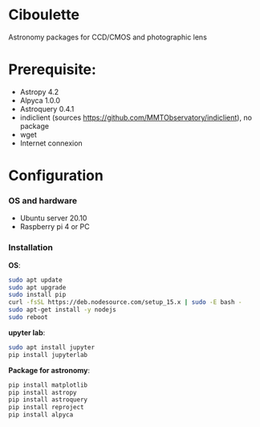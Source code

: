 # Ciboulette
Astronomy packages for CCD/CMOS and photographic lens

# Prerequisite:
  - Astropy 4.2
  - Alpyca 1.0.0
  - Astroquery 0.4.1
  - indiclient (sources https://github.com/MMTObservatory/indiclient), no package 
  - wget
  - Internet connexion

# Configuration
### OS and hardware
  - Ubuntu server 20.10
  - Raspberry pi 4 or PC
  
### Installation
**OS**:
```sh
sudo apt update
sudo apt upgrade
sudo install pip
curl -fsSL https://deb.nodesource.com/setup_15.x | sudo -E bash -
sudo apt-get install -y nodejs
sudo reboot
```

**upyter lab**:
```sh
sudo apt install jupyter
pip install jupyterlab
```      

**Package for astronomy**:
```sh
pip install matplotlib
pip install astropy
pip install astroquery
pip install reproject
pip install alpyca
```      